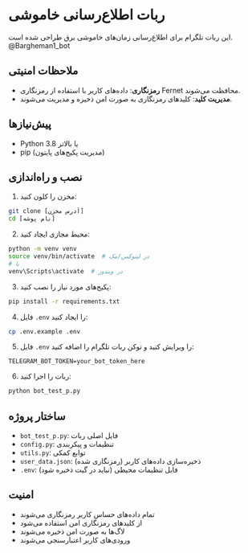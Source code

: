 # ربات اطلاع‌رسانی خاموشی

این ربات تلگرام برای اطلاع‌رسانی زمان‌های خاموشی برق طراحی شده است.
@Bargheman1_bot

## ملاحظات امنیتی

- **رمزنگاری**: داده‌های کاربر با استفاده از رمزنگاری Fernet محافظت می‌شوند.
- **مدیریت کلید**: کلیدهای رمزنگاری به صورت امن ذخیره و مدیریت می‌شوند.

## پیش‌نیازها

- Python 3.8 یا بالاتر
- pip (مدیریت پکیج‌های پایتون)

## نصب و راه‌اندازی

1. مخزن را کلون کنید:
```bash
git clone [آدرس مخزن]
cd [نام پوشه]
```

2. محیط مجازی ایجاد کنید:
```bash
python -m venv venv
source venv/bin/activate  # در لینوکس/مک
# یا
venv\Scripts\activate  # در ویندوز
```

3. پکیج‌های مورد نیاز را نصب کنید:
```bash
pip install -r requirements.txt
```

4. فایل `.env` را ایجاد کنید:
```bash
cp .env.example .env
```

5. فایل `.env` را ویرایش کنید و توکن ربات تلگرام را اضافه کنید:
```
TELEGRAM_BOT_TOKEN=your_bot_token_here
```

6. ربات را اجرا کنید:
```bash
python bot_test_p.py
```

## ساختار پروژه

- `bot_test_p.py`: فایل اصلی ربات
- `config.py`: تنظیمات و پیکربندی
- `utils.py`: توابع کمکی
- `user_data.json`: ذخیره‌سازی داده‌های کاربر (رمزنگاری شده)
- `.env`: فایل تنظیمات محیطی (نباید در گیت ذخیره شود)

## امنیت

- تمام داده‌های حساس کاربر رمزنگاری می‌شوند
- از کلیدهای رمزنگاری امن استفاده می‌شود
- لاگ‌ها به صورت امن ذخیره می‌شوند
- ورودی‌های کاربر اعتبارسنجی می‌شوند
